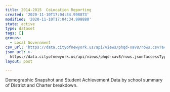 ```yaml
---
title: 2014-2015  CoLocation Reporting
created: '2020-11-10T17:04:34.998873'
modified: '2020-11-10T17:04:34.998880'
state: active
type: dataset
tags: []
groups:
  - Local Government
csv_url: 'https://data.cityofnewyork.us/api/views/phqd-xav8/rows.csv?accessType=DOWNLOAD'
json_url: >-
  https://data.cityofnewyork.us/api/views/phqd-xav8/rows.json?accessType=DOWNLOAD
layout: post

---
```

Demographic Snapshot and Student Achievement Data by school summary of District and Charter breakdown.
